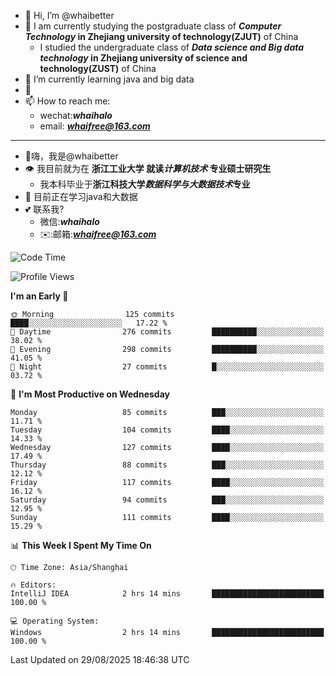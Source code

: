 - 👋 Hi, I’m @whaibetter
- 👀 I am currently studying the postgraduate class of ***Computer Technology* in Zhejiang university of technology(ZJUT)** of China
  -  I studied the undergraduate class of ***Data science and Big data technology* in Zhejiang university of science and technology(ZUST)** of China
- 🌱 I’m currently learning java and big data
- 💞️ 
- 📫 How to reach me: 
  - wechat:***whaihalo***
  - email: ***whaifree@163.com***
 ------------------------
- 👋嗨，我是@whaibetter
- 👁 我目前就为在 **浙江工业大学 就读*计算机技术* 专业硕士研究生**
  - 我本科毕业于**浙江科技大学*数据科学与大数据技术*专业**
- 🌴 目前正在学习java和大数据
- 💕 联系我?
  - 微信:***whaihalo***
  - ✉️:邮箱:***whaifree@163.com***

<!--START_SECTION:waka-->
![Code Time](http://img.shields.io/badge/Code%20Time-673%20hrs%2012%20mins-blue)

![Profile Views](http://img.shields.io/badge/Profile%20Views-0-blue)

**I'm an Early 🐤** 

```text
🌞 Morning                125 commits         ████░░░░░░░░░░░░░░░░░░░░░   17.22 % 
🌆 Daytime                276 commits         ██████████░░░░░░░░░░░░░░░   38.02 % 
🌃 Evening                298 commits         ██████████░░░░░░░░░░░░░░░   41.05 % 
🌙 Night                  27 commits          █░░░░░░░░░░░░░░░░░░░░░░░░   03.72 % 
```
📅 **I'm Most Productive on Wednesday** 

```text
Monday                   85 commits          ███░░░░░░░░░░░░░░░░░░░░░░   11.71 % 
Tuesday                  104 commits         ████░░░░░░░░░░░░░░░░░░░░░   14.33 % 
Wednesday                127 commits         ████░░░░░░░░░░░░░░░░░░░░░   17.49 % 
Thursday                 88 commits          ███░░░░░░░░░░░░░░░░░░░░░░   12.12 % 
Friday                   117 commits         ████░░░░░░░░░░░░░░░░░░░░░   16.12 % 
Saturday                 94 commits          ███░░░░░░░░░░░░░░░░░░░░░░   12.95 % 
Sunday                   111 commits         ████░░░░░░░░░░░░░░░░░░░░░   15.29 % 
```


📊 **This Week I Spent My Time On** 

```text
🕑︎ Time Zone: Asia/Shanghai

🔥 Editors: 
IntelliJ IDEA            2 hrs 14 mins       █████████████████████████   100.00 % 

💻 Operating System: 
Windows                  2 hrs 14 mins       █████████████████████████   100.00 % 
```


 Last Updated on 29/08/2025 18:46:38 UTC
<!--END_SECTION:waka-->
